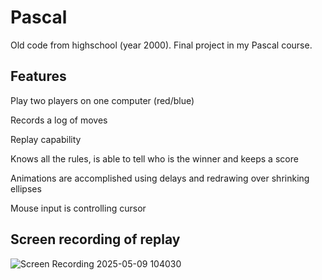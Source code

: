 # Pascal
Old code from highschool (year 2000). Final project in my Pascal course.


## Features
Play two players on one computer (red/blue)

Records a log of moves

Replay capability

Knows all the rules, is able to tell who is the winner and keeps a score

Animations are accomplished using delays and redrawing over shrinking ellipses

Mouse input is controlling cursor

## Screen recording of replay

![Screen Recording 2025-05-09 104030](https://github.com/user-attachments/assets/7cdc1e49-c97c-457c-94bd-722eed842422)
